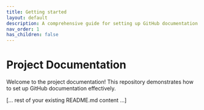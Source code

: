 ```yaml
---
title: Getting started
layout: default
description: A comprehensive guide for setting up GitHub documentation
nav_order: 1
has_children: false
---
```


# Project Documentation

Welcome to the project documentation! This repository demonstrates how to set up GitHub documentation effectively.

[... rest of your existing README.md content ...]